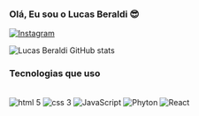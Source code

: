 ### Olá, Eu sou o Lucas Beraldi 😎  

[![Instagram](https://img.shields.io/badge/Instagram-E4405F?style=for-the-badge&logo=instagram&logoColor=white)](https://www.instagram.com/lucas.beraldii/)

![Lucas Beraldi GitHub stats](https://github-readme-stats.vercel.app/api?username=LBeraldi&show_icons=true&theme=dracula)

### Tecnologias que uso 

<div style="display: inline_block"><br/>
<img aling="center" alt="html 5" src="https://img.shields.io/badge/HTML5-E34F26?style=for-the-badge&logo=html5&logoColor=white"/>
<img aling="center" alt="css 3" src="https://img.shields.io/badge/CSS3-1572B6?style=for-the-badge&logo=css3&logoColor=white"/>
<img aling="center" alt="JavaScript" src="https://img.shields.io/badge/JavaScript-F7DF1E?style=for-the-badge&logo=javascript&logoColor=black"/>
<img aling="center" alt="Phyton" src="https://img.shields.io/badge/Python-14354C?style=for-the-badge&logo=python&logoColor=white"/>
<img aling="center" alt="React" src="https://img.shields.io/badge/React-20232A?style=for-the-badge&logo=react&logoColor=61DAFB"/>


</div>
